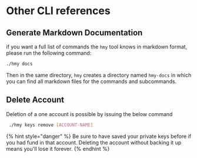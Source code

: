 # Other CLI references

## Generate Markdown Documentation

if you want a full list of commands the `hmy` tool knows in markdown format, please run the following command:

```bash
./hmy docs
```

Then in the same directory, `hmy` creates a directory named `hmy-docs` in which you can find all markdown files for the commands and subcommands.

## Delete Account

Deletion of a one account is possible by issuing the below command

```bash
 ./hmy keys remove [ACCOUNT-NAME]
```

{% hint style="danger" %}
Be sure to have saved your private keys before if you had fund in that account. Deleting the account without backing it up means you'll lose it forever.
{% endhint %}

